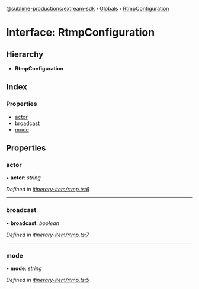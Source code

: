 [@sublime-productions/extream-sdk](../README.md) › [Globals](../globals.md) › [RtmpConfiguration](rtmpconfiguration.md)

# Interface: RtmpConfiguration

## Hierarchy

* **RtmpConfiguration**

## Index

### Properties

* [actor](rtmpconfiguration.md#actor)
* [broadcast](rtmpconfiguration.md#broadcast)
* [mode](rtmpconfiguration.md#mode)

## Properties

###  actor

• **actor**: *string*

*Defined in [itinerary-item/rtmp.ts:6](https://github.com/Extream-SaaS/ex-sdk/blob/8b68273/src/itinerary-item/rtmp.ts#L6)*

___

###  broadcast

• **broadcast**: *boolean*

*Defined in [itinerary-item/rtmp.ts:7](https://github.com/Extream-SaaS/ex-sdk/blob/8b68273/src/itinerary-item/rtmp.ts#L7)*

___

###  mode

• **mode**: *string*

*Defined in [itinerary-item/rtmp.ts:5](https://github.com/Extream-SaaS/ex-sdk/blob/8b68273/src/itinerary-item/rtmp.ts#L5)*
